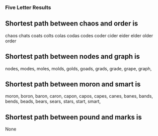 

### Five Letter Results

Shortest path between chaos and order is
---
chaos
chats
coats
colts
colas
codas
codes
coder
cider
eider
elder
older
order


Shortest path between nodes and graph is
---
nodes,
modes,
moles,
molds,
golds,
goads,
grads,
grade,
grape,
graph,


Shortest path between moron and smart is
---
moron,
boron,
baron,
caron,
capon,
capos,
capes,
canes,
banes,
bands,
bends,
beads,
bears,
sears,
stars,
start,
smart,


Shortest path between pound and marks is
---
None